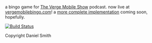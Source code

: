 a bingo game for [The Verge Mobile Show](http://theverge.com/video/the-verge-mobile-show) podcast. now live at [vergemobilebingo.com](http://vergemobilebingo.com)! a [more complete implementation](development_log.md#to-do) coming soon, hopefully.

[![Build Status](https://travis-ci.org/X1011/verge-mobile-bingo.png?branch=master)](https://travis-ci.org/X1011/verge-mobile-bingo)

Copyright Daniel Smith
